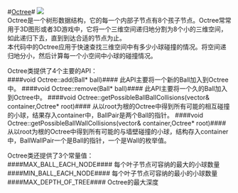 #[Octree](http://en.wikipedia.org/wiki/Octree)#
![](http://upload.wikimedia.org/wikipedia/commons/thumb/2/20/Octree2.svg/640px-Octree2.svg.png)   
Octree是一个树形数据结构，它的每一个内部子节点有8个孩子节点。Octree常常用于3D图形或者3D游戏中，它将一个三维空间递归地分割为8个小的三维空间，如此递归下去，直到到达合适的节点为止。    
本代码中的Octree应用于快速查找三维空间中有多少小球碰撞的情况。将空间递归地分小，然后计算每一个小空间中小球的碰撞情况。

Octree类提供了4个主要的API：    
####void Octree::add(Ball* ball)####
此API主要将一个新的Ball加入到Octree中。
####void Octree::remove(Ball* ball)####
此API主要将一个久的Ball加入到Octree中。
####void Octree::getPossibleBallBallCollisions(vector<BallPair>& container,Octree* root)####
从以root为根的Octree中得到所有可能的相互碰撞的小球，结果存入container中，BallPair是两个Ball的指针。
####void Octree::getPossibleBallWallCollisions(vector<BallWallPair>& container,Octree* root)####
从以root为根的Octree中得到所有可能的与墙壁碰撞的小球，结构存入container中，BallWallPair一个是Ball的指针，一个是Wall的枚举值。

Octree类还提供了3个常量值：   
####MAX_BALL_EACH_NODE####
每个叶子节点可容纳的最大的小球数量
####MIN_BALL_EACH_NODE####
每个叶子节点可容纳的最小的小球数量
####MAX_DEPTH_OF_TREE####
Octree的最大深度